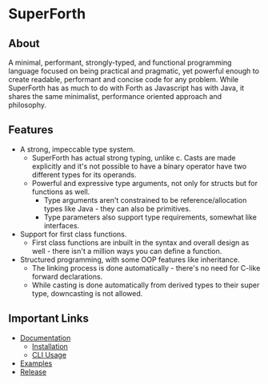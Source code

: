 # SuperForth
## About
A minimal, performant, strongly-typed, and functional programming language focused on being practical and pragmatic, yet powerful enough to create readable, performant and concise code for any problem. While SuperForth has as much to do with Forth as Javascript has with Java, it shares the same minimalist, performance oriented approach and philosophy. 

## Features
* A strong, impeccable type system.
  * SuperForth has actual strong typing, unlike c. Casts are made explicitly and it's not possible to have a binary operator have two different types for its operands.
  * Powerful and expressive type arguments, not only for structs but for functions as well. 
    * Type arguments aren't constrained to be reference/allocation types like Java - they can also be primitives.
    * Type parameters also support type requirements, somewhat like interfaces.
* Support for first class functions.
  * First class functions are inbuilt in the syntax and overall design as well - there isn't a million ways you can define a function. 
* Structured programming, with some OOP features like inheritance. 
  * The linking process is done automatically - there's no need for C-like forward declarations.
  * While casting is done automatically from derived types to their super type, downcasting is not allowed. 

## Important Links
* [Documentation](https://github.com/TheRealMichaelWang/superforth/wiki)
  * [Installation](https://github.com/TheRealMichaelWang/superforth/wiki/Installation)
  * [CLI Usage](https://github.com/TheRealMichaelWang/superforth/wiki/Command-Line-Usage)
* [Examples](https://github.com/TheRealMichaelWang/superforth/tree/main/examples)
* [Release](https://github.com/TheRealMichaelWang/superforth/releases/tag/0.1)
